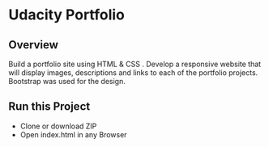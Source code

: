 # Udacity Portfolio

## Overview

Build a portfolio site using HTML & CSS . Develop a responsive website that will display images, descriptions and links to each of the portfolio projects.
Bootstrap was used for the design.

## Run this Project

- Clone or download ZIP
- Open index.html in any Browser
